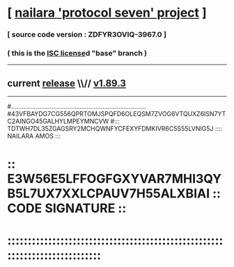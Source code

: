 
# [ [nailara 'protocol seven' project](http://nailara.network/) ]

### [ source code version : ZDFYR3OVIQ-3967.0 ]

### ( this is the [ISC license](license)d "base" branch )
---
## current [release](https://github.com/nailara-technologies/protocol-7/releases) \\\\// [v1.89.3](https://github.com/nailara-technologies/protocol-7/releases/tag/v1.89.3)
---
#.............................................................................
#43VFBAYDG7CG556QPRTOMJSPQFD6OLEQSM7ZVOG6VTQUXZ6ISN7YTC2AINGO45GALHYLMPEYMNCVW
#::: TDTWH7DL35ZGAGSRY2MCHQWNFYCFEXYFDMKIVR6C5S55LVNIG5J :::: NAILARA AMOS :::
# :: E3W56E5LFFOGFGXYVAR7MHI3QYB5L7UX7XXLCPAUV7H55ALXBIAI :: CODE SIGNATURE ::
# ::::::::::::::::::::::::::::::::::::::::::::::::::::::::::::::::::::::::::::
